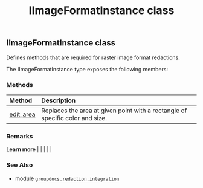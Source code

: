 ﻿---
title: IImageFormatInstance class
second_title: GroupDocs.Redaction for Python via .NET API References
description: 
type: docs
url: /python-net/groupdocs.redaction.integration/iimageformatinstance/
is_root: false
weight: 50
---

## IImageFormatInstance class

Defines methods that are required for raster image format redactions.



The IImageFormatInstance type exposes the following members:

### Methods
| Method | Description |
| :- | :- |
| [edit_area](/redaction/python-net/groupdocs.redaction.integration/iimageformatinstance/edit_area/#aspose.pydrawing.Point-groupdocs.redaction.redactions.RegionReplacementOptions) | Replaces the area at given point with a rectangle of specific color and size. |



### Remarks 


**Learn more** |
|
 |
 |
 |

### See Also
* module [`groupdocs.redaction.integration`](..)
